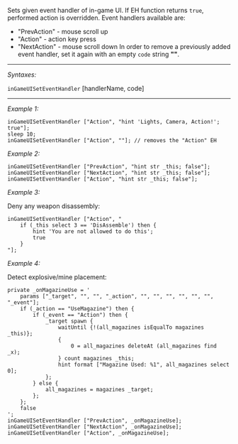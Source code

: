 Sets given event handler of in-game UI. If EH function returns `true`, performed action is overridden. Event handlers available are:
* "PrevAction" - mouse scroll up
* "Action" - action key press
* "NextAction" - mouse scroll down
In order to remove a previously added event handler, set it again with an empty `code` string **""**.


---
*Syntaxes:*

`inGameUISetEventHandler` [handlerName, code]

---
*Example 1:*

```sqf
inGameUISetEventHandler ["Action", "hint 'Lights, Camera, Action!'; true"];
sleep 10;
inGameUISetEventHandler ["Action", ""]; // removes the "Action" EH
```

*Example 2:*

```sqf
inGameUISetEventHandler ["PrevAction", "hint str _this; false"];
inGameUISetEventHandler ["NextAction", "hint str _this; false"];
inGameUISetEventHandler ["Action", "hint str _this; false"];
```

*Example 3:*

Deny any weapon disassembly:

```sqf
inGameUISetEventHandler ["Action", "
	if (_this select 3 == 'DisAssemble') then {
		hint 'You are not allowed to do this';
		true
	}
"];
```

*Example 4:*

Detect explosive/mine placement:

```sqf
private _onMagazineUse = '
	params ["_target", "", "", "_action", "", "", "", "", "", "", "_event"];
	if (_action == "UseMagazine") then {
		if (_event == "Action") then {
			_target spawn {
				waitUntil {!(all_magazines isEqualTo magazines _this)};
				{
					0 = all_magazines deleteAt (all_magazines find _x);
				} count magazines _this;
				hint format ["Magazine Used: %1", all_magazines select 0];
			};
		} else {
			all_magazines = magazines _target;
		};
	};
	false
';
inGameUISetEventHandler ["PrevAction", _onMagazineUse];
inGameUISetEventHandler ["NextAction", _onMagazineUse];
inGameUISetEventHandler ["Action", _onMagazineUse];
```